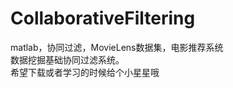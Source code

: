# CollaborativeFiltering
matlab，协同过滤，MovieLens数据集，电影推荐系统<br> 
数据挖掘基础协同过滤系统。<br> 
希望下载或者学习的时候给个小星星哦<br> 
